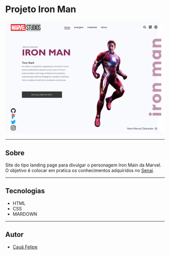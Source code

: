 # Projeto Iron Man

![](./img/DESKTOP.png)

---

## Sobre
Site do tipo landing page para divulgar o personagem Iron Main da Marvel.
O objetivo é colocar em pratica os conhecimentos adquiridos no [Senai](https://jandira.sp.senai.br/).

---

## Tecnologias
- HTML
- CSS
- MARDOWN

---

## Autor
- [Cauã Felipe](https://github.com/alemao148)